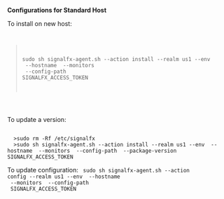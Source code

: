 <b>Configurations for Standard Host</b>

To install on new host:
<code>
  >sudo sh signalfx-agent.sh --action install --realm us1 --env <environment name> --hostname <override hostname> --monitors <extra monitors to add> --config-path <path to yaml templates> SIGNALFX_ACCESS_TOKEN
  </code>

To update a version:

<code>
  >sudo rm -Rf /etc/signalfx
  >sudo sh signalfx-agent.sh --action install --realm us1 --env <environment name> --hostname <override hostname> --monitors <extra monitors to add> --config-path <path to yaml templates> --package-version <version> SIGNALFX_ACCESS_TOKEN
</code>

To update configuration:
<code>
  sudo sh signalfx-agent.sh --action config --realm us1 --env <environment name> --hostname <override hostname> --monitors <extra monitors to add> --config-path <path to yaml templates> SIGNALFX_ACCESS_TOKEN
</code>
